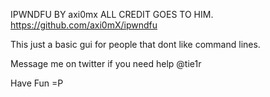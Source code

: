 IPWNDFU BY axi0mx ALL CREDIT GOES TO HIM. https://github.com/axi0mX/ipwndfu

This just a basic gui for people that dont like command lines.

Message me on twitter if you need help @tie1r

Have Fun =P
